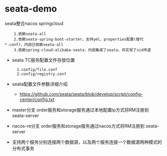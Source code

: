 # seata-demo
seata整合nacos springcloud

        1.依赖seata-all
        2.依赖seata-spring-boot-starter，支持yml、properties配置(替代 *.conf)，内部已依赖seata-all
        3.依赖spring-cloud-alibaba-seata，内部集成了seata，并实现了xid传递
- seata TC服务配置文件存放位置 

        1.config/file.conf
        2.config/registry.conf

- seata配置文件参数详细介绍 
    - https://github.com/seata/seata/blob/develop/script/config-center/config.txt
            

- master分支  order服务和storage服务通过本地配置ip方式将RM注册到 seata-server


- nacos-re分支 order服务和storage服务通过nacos方式将RM注册到 seata-server

- 支持两个服务分别连接两个数据源，以及两个服务连接一个数据源两种模式的分布式事务
